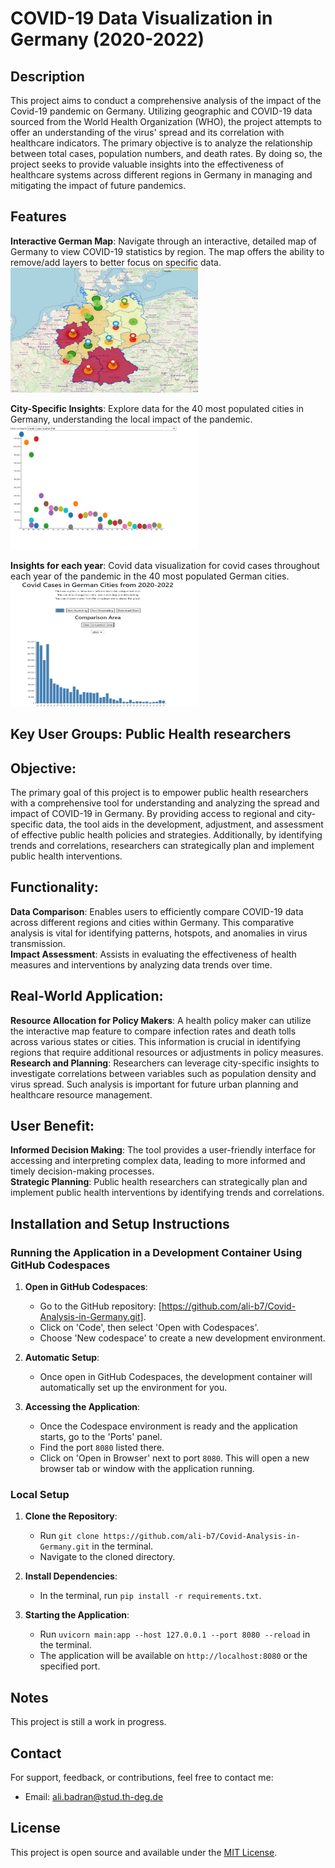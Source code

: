 # COVID-19 Data Visualization in Germany (2020-2022)

## Description
This project aims to conduct a comprehensive analysis of the impact of the Covid-19 pandemic on Germany. Utilizing geographic and COVID-19 data sourced from the World Health Organization (WHO), the project attempts to offer an understanding of the virus' spread and its correlation with healthcare indicators. The primary objective is to analyze the relationship between total cases, population numbers, and death rates. By doing so, the project seeks to provide valuable insights into the effectiveness of healthcare systems across different regions in Germany in managing and mitigating the impact of future pandemics.

## Features

**Interactive German Map**: Navigate through an interactive, detailed map of Germany to view COVID-19 statistics by region. The map offers the ability to remove/add layers to better focus on specific data.
<img src="Images/germanymap.png" width="300" height="200" alt="Interactive German Map">

**City-Specific Insights**: Explore data for the 40 most populated cities in Germany, understanding the local impact of the pandemic.   
<img src="Images/graph2.png" width="300" height="200" alt="City-Specific Insights">

**Insights for each year**: Covid data visualization for covid cases throughout each year of the pandemic in the 40 most populated German cities.  
<img src="Images/graph1.png" width="300" height="200" alt="Insights for each year">

 
  

## Key User Groups: Public Health researchers

## Objective:
The primary goal of this project is to empower public health researchers with a comprehensive tool for understanding and analyzing the spread and impact of COVID-19 in Germany. By providing access to regional and city-specific data, the tool aids in the development, adjustment, and assessment of effective public health policies and strategies. Additionally, by identifying trends and correlations, researchers can strategically plan and implement public health interventions.

## Functionality:
**Data Comparison**: Enables users to efficiently compare COVID-19 data across different regions and cities within Germany. This comparative analysis is vital for identifying patterns, hotspots, and anomalies in virus transmission.  
**Impact Assessment**: Assists in evaluating the effectiveness of health measures and interventions by analyzing data trends over time.  

## Real-World Application:
**Resource Allocation for Policy Makers**: A health policy maker can utilize the interactive map feature to compare infection rates and death tolls across various states or cities. This information is crucial in identifying regions that require additional resources or adjustments in policy measures.  
**Research and Planning**: Researchers can leverage city-specific insights to investigate correlations between variables such as population density and virus spread. Such analysis is important for future urban planning and healthcare resource management.  

## User Benefit:
**Informed Decision Making**: The tool provides a user-friendly interface for accessing and interpreting complex data, leading to more informed and timely decision-making processes.  
**Strategic Planning**: Public health researchers can strategically plan and implement public health interventions by identifying trends and correlations.  

## Installation and Setup Instructions

### Running the Application in a Development Container Using GitHub Codespaces

1. **Open in GitHub Codespaces**:
   - Go to the GitHub repository: [https://github.com/ali-b7/Covid-Analysis-in-Germany.git].
   - Click on 'Code', then select 'Open with Codespaces'.
   - Choose 'New codespace' to create a new development environment.

2. **Automatic Setup**:
   - Once open in GitHub Codespaces, the development container will automatically set up the environment for you.

3. **Accessing the Application**:
   - Once the Codespace environment is ready and the application starts, go to the 'Ports' panel.
   - Find the port `8080` listed there.
   - Click on 'Open in Browser' next to port `8080`. This will open a new browser tab or window with the application running.

### Local Setup

1. **Clone the Repository**:
   - Run `git clone https://github.com/ali-b7/Covid-Analysis-in-Germany.git` in the terminal.
   - Navigate to the cloned directory.

2. **Install Dependencies**:
   - In the terminal, run `pip install -r requirements.txt`.

3. **Starting the Application**:
   - Run `uvicorn main:app --host 127.0.0.1 --port 8080 --reload` in the terminal.
   - The application will be available on `http://localhost:8080` or the specified port.

## Notes
This project is still a work in progress.

## Contact
For support, feedback, or contributions, feel free to contact me:

- Email: ali.badran@stud.th-deg.de

## License

This project is open source and available under the [MIT License](LICENSE).

